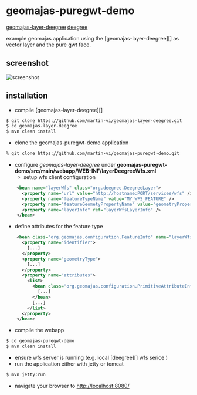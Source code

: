 geomajas-puregwt-demo
=====================

[geomajas-layer-deegree](https://github.com/martin-vi/geomajas-layer-deegree)
[deegree](http://www.deegree.org/Download)

example geomajas application using the [geomajas-layer-deegree][] as vector layer and the pure gwt face.

screenshot
----------

[screenshot]: https://github.com/martin-vi/geomajas-puregwt-demo/raw/master/resources/geomajasPureGWTClient.png

![screenshot][screenshot]

installation
------------

* compile [geomajas-layer-deegree][]
```bash
$ git clone https://github.com/martin-vi/geomajas-layer-deegree.git
$ cd geomajas-layer-deegree
$ mvn clean install
```

* clone the geomajas-puregwt-demo application
```bash
% git clone https://github.com/martin-vi/geomajas-puregwt-demo.git
```

* configure _geomajas-layer-deegree_ under **geomajas-puregwt-demo/src/main/webapp/WEB-INF/layerDeegreeWfs.xml**
  * setup wfs client configuration
```xml
    <bean name="layerWfs" class="org.deegree.DeegreeLayer">
      <property name="url" value="http://hostname:PORT/services/wfs" />
      <property name="featureTypeName" value="MY_WFS_FEATURE" />
      <property name="featureGeometyPropertyName" value="geometryProperty" />
      <property name="layerInfo" ref="layerWfsLayerInfo" />
    </bean>
```
  * define attributes for the feature type
```xml
    <bean class="org.geomajas.configuration.FeatureInfo" name="layerWfsLayerFeatureInfo">
      <property name="identifier">
        [...]
      </property>
      <property name="geometryType">
        [...]
      </property>
      <property name="attributes">
        <list>
          <bean class="org.geomajas.configuration.PrimitiveAttributeInfo">
            [...]
          </bean>
          [...]
        </list>
      </property>
    </bean>
```
  * compile the webapp
```bash
$ cd geomajas-puregwt-demo
$ mvn clean install
```
  * ensure wfs server is running (e.g. local [deegree][] wfs serice )
  * run the application either with jetty or tomcat
```bash
$ mvn jetty:run
```
  * navigate your browser to [http://localhost:8080/](http://localhost:8080/)
